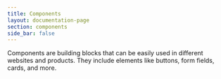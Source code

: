 ```yaml
---
title: Components
layout: documentation-page
section: components
side_bar: false
---
```

Components are building blocks that can be easily used in different websites and products. 
They include elements like buttons, form fields, cards, and more. 
